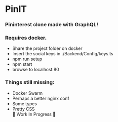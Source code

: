 # PinIT
### Pininterest clone made with GraphQL! <br/>
### Requires docker. <br/>
- Share the project folder on docker
- Insert the social keys in ./Backend/Config/keys.ts 
- npm run setup 
- npm start 
- browse to localhost:80
### Things still missing:
- Docker Swarm
- Perhaps a better nginx conf
- Some types
- Pretty CSS
<br/>🐳 Work In Progress 🐳

